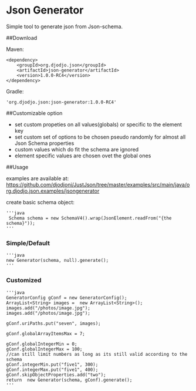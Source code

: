 # Json Generator

Simple tool to generate json from Json-schema.
    

##Download

Maven:

    <dependency>
        <groupId>org.djodjo.json</groupId>
        <artifactId>json-generator</artifactId>
        <version>1.0.0-RC4</version>
    </dependency>


Gradle:

    'org.djodjo.json:json-generator:1.0.0-RC4'

##Customizable option
* set custom propeties on all values(globals) or specific to the element key
* set custom set of options to be chosen pseudo randomly for almost all Json Schema properties
* custom values which do fit the schema are ignored
* element specific values are chosen ovet the global ones


##Usage

examples are available at: https://github.com/djodjoni/JustJson/tree/master/examples/src/main/java/org.djodjo.json.examples/jsongenerator

create basic schema object:

    '''java
     Schema schema = new SchemaV4().wrap(JsonElement.readFrom("{the schema}"));
    '''

### Simple/Default

    '''java
    new Generator(schema, null).generate();
    '''

### Customized

    '''java
    GeneratorConfig gConf = new GeneratorConfig();
    ArrayList<String> images =  new ArrayList<String>();
    images.add("/photos/image.jpg");
    images.add("/photos/image.jpg");

    gConf.uriPaths.put("seven", images);

    gConf.globalArrayItemsMax = 7;

    gConf.globalIntegerMin = 0;
    gConf.globalIntegerMax = 100;
    //can still limit numbers as long as its still valid according to the schema
    gConf.integerMin.put("five1", 300);
    gConf.integerMax.put("five1", 400);
    gConf.skipObjectProperties.add("two");
    return  new Generator(schema, gConf).generate();
    '''